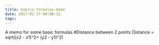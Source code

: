 ```yaml
---
title: basics-formulas-memo
date: 2017-02-17 08:06:12
tags:
---
```

A memo for some basic formulas
#Distance between 2 points
Distance = sqrt((x2 - x1)^2+ (y2 - y1)^2)
